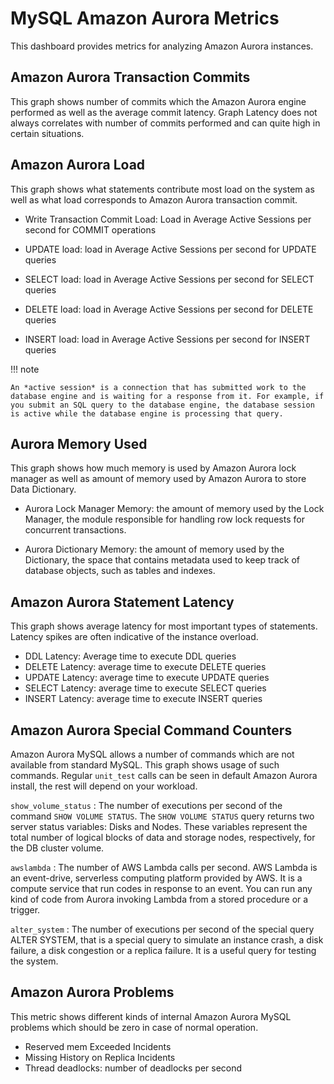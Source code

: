 # MySQL Amazon Aurora Metrics

This dashboard provides metrics for analyzing Amazon Aurora instances.

## Amazon Aurora Transaction Commits

This graph shows number of commits which the Amazon Aurora engine performed as well as the average commit latency. Graph Latency does not always correlates with number of commits performed and can quite high in certain situations.

## Amazon Aurora Load

This graph shows what statements contribute most load on the system as well as what load corresponds to Amazon Aurora transaction commit.

* Write Transaction Commit Load: Load in Average Active Sessions per second for COMMIT operations

* UPDATE load: load in Average Active Sessions per second for UPDATE queries
* SELECT load: load in Average Active Sessions per second for SELECT queries
* DELETE load: load in Average Active Sessions per second for DELETE queries
* INSERT load: load in Average Active Sessions per second for INSERT queries

!!! note

    An *active session* is a connection that has submitted work to the database engine and is waiting for a response from it. For example, if you submit an SQL query to the database engine, the database session is active while the database engine is processing that query.

## Aurora Memory Used

This graph shows how much memory is used by Amazon Aurora lock manager as well as amount of memory used by Amazon Aurora to store Data Dictionary.

* Aurora Lock Manager Memory: the amount of memory used by the Lock Manager, the module responsible for handling row lock requests for concurrent transactions.

* Aurora Dictionary Memory: the amount of memory used by the Dictionary, the space that contains metadata used to keep track of database objects, such as tables and indexes.

## Amazon Aurora Statement Latency

This graph shows average latency for most important types of statements. Latency spikes are often indicative of the instance overload.

* DDL Latency: Average time to execute DDL queries
* DELETE Latency: average time to execute DELETE queries
* UPDATE Latency: average time to execute UPDATE queries
* SELECT Latency: average time to execute SELECT queries
* INSERT Latency: average time to execute INSERT queries

## Amazon Aurora Special Command Counters

Amazon Aurora MySQL allows a number of commands which are not available from standard MySQL. This graph shows usage of such commands. Regular `unit_test` calls can be seen in default Amazon Aurora install, the rest will depend on your workload.

`show_volume_status`
:   The number of executions per second of the command `SHOW VOLUME STATUS`. The `SHOW VOLUME STATUS` query returns two server status variables: Disks and Nodes. These variables represent the total number of logical blocks of data and storage nodes, respectively, for the DB cluster volume.

`awslambda`
:   The number of AWS Lambda calls per second. AWS Lambda is an event-drive, serverless computing platform provided by AWS. It is a compute service that run codes in response to an event. You can run any kind of code from Aurora invoking Lambda from a stored procedure or a trigger.

`alter_system`
:   The number of executions per second of the special query ALTER SYSTEM, that is a special query to simulate an instance crash, a disk failure, a disk congestion or a replica failure. It is a useful query for testing the system.

## Amazon Aurora Problems

This metric shows different kinds of internal Amazon Aurora MySQL problems which should be zero in case of normal operation.

* Reserved mem Exceeded Incidents
* Missing History on Replica Incidents
* Thread deadlocks: number of deadlocks per second
